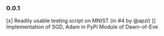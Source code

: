 ### 0.0.1

[x] Readily usable testing script on MNIST (in #4 by @apzl)
[] Implementation of SGD, Adam in PyPi Module of Dawn-of-Eve
